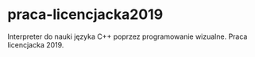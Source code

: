 # praca-licencjacka2019
Interpreter do nauki języka C++ poprzez programowanie wizualne. Praca licencjacka 2019.
